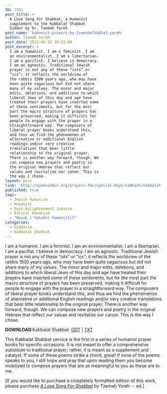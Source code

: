 ```yaml
---
ID: 7261
post_title: >
  A Love Song for Shabbat, a Humanist
  supplement to the Kabbalat Shabbat
  Siddur by Dr. Tzemaḥ Yoreh
post_name: 'humanist-prayers-by-tzema%e1%b8%a5-yoreh'
author: Tzemaḥ Yoreh
post_date: 2013-06-22 16:23:00
post_excerpt: >
  I am a humanist. I am a feminist. I am
  an environmentalist. I am a libertarian.
  I am a pacifist. I believe in democracy.
  I am an agnostic. Traditional Jewish
  prayer is not any of these “ists” or
  “ics”; it reflects the worldview of
  the rabbis 1500 years ago, who may have
  been quite sagacious but did not share
  many of my values. The minor and major
  edits, deletions, and additions to which
  liberal Jews of this day and age have
  treated their prayers have inserted some
  of these sentiments, but for the most
  part the macro structure of prayers has
  been preserved, making it difficult for
  people to engage with the prayer in a
  straightforward way. The composers of
  liberal prayer books understand this,
  and thus we find the phenomenon of
  alternative or additional English
  readings and/or very creative
  translations that bear little
  relationship to the original prayer.
  There is another way forward, though. We
  can compose new prayers and poetry in
  the original Hebrew that reflect our
  values and revitalize our canon. This is
  the way I chose.
layout: post
link: 'http://opensiddur.org/prayers-for/special-days/sabbath/kabbalat-shabbat/humanist-prayers-by-tzema%e1%b8%a5-yoreh/'
published: true
tags:
  - Jewish Humanism
  - Humanist
  - Post-Enlightenment Judaism
  - Ethical Humanism
  - "Nusaḥ l'Yahadut Humanistit"
categories:
  - Siddurim
  - Kabbalat Shabbat
---
```

<div class="english">
I am a humanist. I am a feminist. I am an environmentalist. I am a libertarian. I am a pacifist. I believe in democracy. I am an agnostic. Traditional Jewish prayer is not any of these “ists” or “ics”; it reflects the worldview of the rabbis 1500 years ago, who may have been quite sagacious but did not share many of my values. The minor and major edits, deletions, and additions to which liberal Jews of this day and age have treated their prayers have inserted some of these sentiments, but for the most part the macro structure of prayers has been preserved, making it difficult for people to engage with the prayer in a straightforward way. The composers of liberal prayer books understand this, and thus we find the phenomenon of alternative or additional English readings and/or very creative translations that bear little relationship to the original prayer. There is another way forward, though. We can compose new prayers and poetry in the original Hebrew that reflect our values and revitalize our canon. This is the way I chose.

<strong>DOWNLOAD </strong>Kabbalat Shabbat: <a href="http://opensiddur.org/wp-content/uploads/2013/06/Tzemaḥ-Yoreh-Humanist-Kabbalat-Shabbat.odt">ODT</a> | <a href="http://opensiddur.org/wp-content/uploads/2013/06/Tzemaḥ-Yoreh-Humanist-Kabbalat-Shabbat.txt">TXT</a>

This Kabbalat Shabbat service is the first in a series of humanist prayer books for specific occasions. It is not meant to offer a comprehensive substitute to traditional prayer; rather, it is meant as a supplement and catalyst. If some of these poems strike a chord, great! If none of the poems speaks to you, I still hope and pray that upon reading them you become mobilized to compose prayers that are as meaningful to you as these are to me.

[If you would like to purchase a completely formatted edition of this work, please purchase <a href="http://www.amazon.com/Love-Song-Shabbat-Humanist-Prayer/dp/098571087X/"><em>A Love Song For Shabbat</em></a> by Tzemaḥ Yoreh -- ed.]
</div>